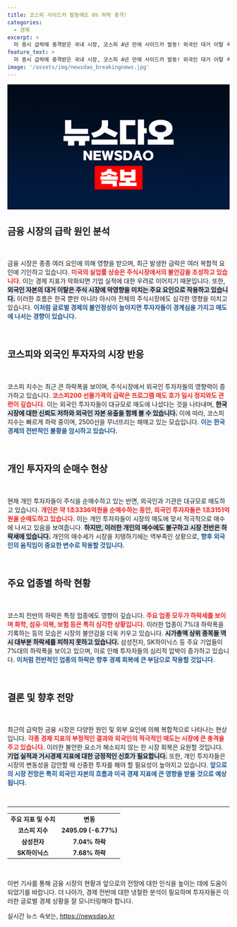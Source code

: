 ```yaml
---
title: 코스피 사이드카 발동에도 6% 하락 충격!
categories:
  - 경제
excerpt: >
  미 증시 급락에 충격받은 국내 시장, 코스피 4년 만에 사이드카 발동! 외국인 대거 이탈 속 대형주 하락세가 계속되고 있어. 삼성전자 8% 하락, 전체 종목 중 98%가 떨어지는 alarming 현상! 클릭해 자세히 알아보세요!
feature_text: >
  미 증시 급락에 충격받은 국내 시장, 코스피 4년 만에 사이드카 발동! 외국인 대거 이탈 속 대형주 하락세가 계속되고 있어. 삼성전자 8% 하락, 전체 종목 중 98%가 떨어지는 alarming 현상! 클릭해 자세히 알아보세요!
image: '/assets/img/newsdao_breakingnews.jpg'
---
```


<p><img src="/assets/img/newsdao_breakingnews.jpg" alt="flaretime 속보" /></p>

<h2 data-ke-size="size26">금융 시장의 급락 원인 분석</h2>

<p data-ke-size="size16">&nbsp;</p> 

<p>금융 시장은 종종 여러 요인에 의해 영향을 받으며, 최근 발생한 급락은 여러 복합적 요인에 기인하고 있습니다. <b><span style="color: #ee2323;">미국의 실업률 상승은 주식시장에서의 불안감을 조성하고 있습니다.</span></b> 이는 경제 지표가 악화되면 기업 실적에 대한 우려로 이어지기 때문입니다. 또한, <b><span style="background-color: #21538527;">외국인 자본의 대거 이탈은 주식 시장에 악영향을 미치는 주요 요인으로 작용하고 있습니다.</span></b> 이러한 흐름은 한국 뿐만 아니라 아시아 전체의 주식시장에도 심각한 영향을 미치고 있습니다. <b><span style="color: #1a5490;">이처럼 글로벌 경제의 불안정성이 높아지면 투자자들이 경계심을 가지고 매도에 나서는 경향이 있습니다.</span></b> </p>

<p data-ke-size="size16">&nbsp;</p>

<h2 data-ke-size="size26">코스피와 외국인 투자자의 시장 반응</h2>

<p data-ke-size="size16">&nbsp;</p> 

<p>코스피 지수는 최근 큰 하락폭을 보이며, 주식시장에서 외국인 투자자들의 영향력이 증가하고 있습니다. <b><span style="color: #ee2323;">코스피200 선물가격의 급락은 프로그램 매도 호가 일시 정지와도 관련이 깊습니다.</span></b> 이는 외국인 투자자들이 대규모로 매도에 나섰다는 것을 나타내며, <b><span style="background-color: #21538527;">한국 시장에 대한 신뢰도 저하와 외국인 자본 유출을 함께 볼 수 있습니다.</span></b> 이에 따라, 코스피 지수는 빠르게 하락 중이며, 2500선을 무너뜨리는 헤매고 있는 모습입니다. <b><span style="color: #1a5490;">이는 한국 경제의 전반적인 불황을 암시하고 있습니다.</span></b></p>

<p data-ke-size="size16">&nbsp;</p>

<h2 data-ke-size="size26">개인 투자자의 순매수 현상</h2>

<p data-ke-size="size16">&nbsp;</p>

<p>현재 개인 투자자들이 주식을 순매수하고 있는 반면, 외국인과 기관은 대규모로 매도하고 있습니다. <b><span style="color: #ee2323;">개인은 약 1조3336억원을 순매수하는 동안, 외국인 투자자들은 1조3151억원을 순매도하고 있습니다.</span></b> 이는 개인 투자자들이 시장의 매도에 맞서 적극적으로 매수에 나서고 있음을 보여줍니다. <b><span style="background-color: #21538527;">하지만, 이러한 개인의 매수에도 불구하고 시장 전반은 하락세에 있습니다.</span></b> 개인의 매수세가 시장을 지탱하기에는 역부족인 상황으로, <b><span style="color: #1a5490;">향후 외국인의 움직임이 중요한 변수로 작용할 것입니다.</span></b></p>

<p data-ke-size="size16">&nbsp;</p>

<h2 data-ke-size="size26">주요 업종별 하락 현황</h2>

<p data-ke-size="size16">&nbsp;</p>

<p>코스피 전반의 하락은 특정 업종에도 영향이 깊습니다. <b><span style="color: #ee2323;">주요 업종 모두가 하락세를 보이며 화학, 섬유·의복, 보험 등은 특히 심각한 상황입니다.</span></b> 이러한 업종이 7%대 하락폭을 기록하는 등의 모습은 시장의 불안감을 더욱 키우고 있습니다. <b><span style="background-color: #21538527;">시가총액 상위 종목들 역시 대부분 하락세를 피하지 못하고 있습니다.</span></b> 삼성전자, SK하이닉스 등 주요 기업들이 7%대의 하락폭을 보이고 있으며, 이로 인해 투자자들의 심리적 압박이 증가하고 있습니다. <b><span style="color: #1a5490;">이처럼 전반적인 업종의 하락은 향후 경제 회복에 큰 부담으로 작용할 것입니다.</span></b></p>

<p data-ke-size="size16">&nbsp;</p>

<h2 data-ke-size="size26">결론 및 향후 전망</h2>

<p data-ke-size="size16">&nbsp;</p>

<p>최근의 급락한 금융 시장은 다양한 원인 및 외부 요인에 의해 복합적으로 나타나는 현상입니다. <b><span style="color: #ee2323;">각종 경제 지표의 부정적인 결과와 외국인의 적극적인 매도는 시장에 큰 충격을 주고 있습니다.</span></b> 이러한 불안한 요소가 해소되지 않는 한 시장 회복은 요원할 것입니다. <b><span style="background-color: #21538527;">기업 실적과 거시경제 지표에 대한 긍정적인 신호가 필요합니다.</span></b> 또한, 개인 투자자들은 시장의 변동성을 감안할 때 신중한 투자를 해야 할 필요성이 높아지고 있습니다. <b><span style="color: #1a5490;">앞으로의 시장 전망은 특히 외국인 자본의 흐름과 미국 경제 지표에 큰 영향을 받을 것으로 예상됩니다.</span></b></p>

<p data-ke-size="size16">&nbsp;</p>

<hr>

<table style="width: 100%; border-collapse: collapse;">
<tr>
<td style="text-align: center; height: 17px;"><b>주요 지표 및 수치</b></td>
<td style="text-align: center; height: 17px;"><b>변동</b></td>
</tr>
<tr>
<td style="text-align: center; height: 17px;"><b>코스피 지수</b></td>
<td style="text-align: center; height: 17px;"><b>2495.09 (-6.77%)</b></td>
</tr>
<tr>
<td style="text-align: center; height: 17px;"><b>삼성전자</b></td>
<td style="text-align: center; height: 17px;"><b>7.04% 하락</b></td>
</tr>
<tr>
<td style="text-align: center; height: 17px;"><b>SK하이닉스</b></td>
<td style="text-align: center; height: 17px;"><b>7.68% 하락</b></td>
</tr>
</table>

<p data-ke-size="size16">&nbsp;</p> 

<p>이번 기사를 통해 금융 시장의 현황과 앞으로의 전망에 대한 인식을 높이는 데에 도움이 되었기를 바랍니다. 더 나아가, 경제 전반에 대한 냉철한 분석이 필요하며 투자자들은 이러한 글로벌 경제 상황을 잘 모니터링해야 합니다.</p>
실시간 뉴스 속보는, <a href="https://newsdao.kr" rel="dofollow">https://newsdao.kr</a>


